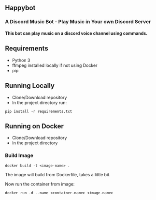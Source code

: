 ## Happybot

### A Discord Music Bot - Play Music in Your own Discord Server


#### This bot can play music on a discord voice channel using commands.


## Requirements

- Python 3
- ffmpeg installed locally if not using Docker
- pip


## Running Locally

- Clone/Download repository
- In the project directory run:

```pip install -r requirements.txt```


## Running on Docker

- Clone/Download repository
- In the project directory 

### Build Image

```docker build -t <image-name> .```

The image will build from Dockerfile, takes a little bit.

Now run the container from image:

```docker run -d --name <container-name> <image-name>```


